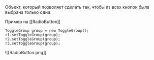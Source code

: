 Объект, который позволяет сделать так, чтобы из всех кнопок была выбрана только одна:

Пример на [[RadioButton]]

	ToggleGroup group = new ToggleGroup();  
	r1.setToggleGroup(group);  
	r2.setToggleGroup(group);  
	r3.setToggleGroup(group);


![[RadioButton.png]]